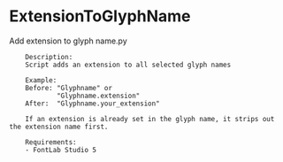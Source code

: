 ExtensionToGlyphName
====================

Add extension to glyph name.py

		Description:
		Script adds an extension to all selected glyph names
		
		Example:
		Before: "Glyphname" or
				"Glyphname.extension" 
		After:  "Glyphname.your_extension"		
		
		If an extension is already set in the glyph name, it strips out the extension name first.
	
 		Requirements:
		- FontLab Studio 5